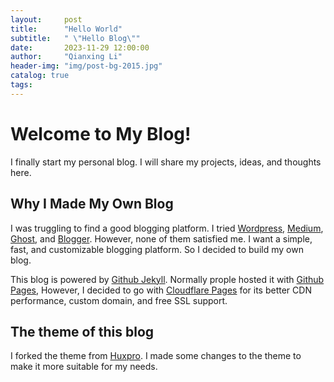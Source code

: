 ```yaml
---
layout:     post
title:      "Hello World"
subtitle:   " \"Hello Blog\""
date:       2023-11-29 12:00:00
author:     "Qianxing Li"
header-img: "img/post-bg-2015.jpg"
catalog: true
tags:
---
```


# Welcome to My Blog!

I finally start my personal blog. I will share my projects, ideas, and thoughts here.

## Why I Made My Own Blog
I was truggling to find a good blogging platform. I tried [Wordpress](https://wordpress.com/), [Medium](https://medium.com/), [Ghost](https://ghost.org/), and [Blogger](https://www.blogger.com/). However, none of them satisfied me. I want a simple, fast, and customizable blogging platform. So I decided to build my own blog.

This blog is powered by [Github Jekyll](http://jekyllrb.com). Normally prople hosted it with [Github Pages](https://pages.github.com/), However, I decided to go with [Cloudflare Pages](https://pages.cloudflare.com/) for its better CDN performance, custom domain, and free SSL support.

## The theme of this blog
I forked the theme from [Huxpro](https://github.com/Huxpro/huxpro.github.io). I made some changes to the theme to make it more suitable for my needs.